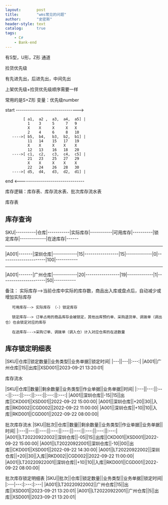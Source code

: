 ```yaml
---
layout:       post
title:        "wms常见的问题"
author:       "史密斯"
header-style: text
catalog:      true
tags:
    - C#
    - Bank-end
---
```


有S型，U形，Z形 通道

捡货优先级

有先进先出，后进先出，中间先出


上架优先级+捡货优先级顺序需要一样

常用的是S+Z形
变量：优先级number

start ------------------------------->

            [ a1,  a2 ,  a3,  a4,  a5] |
              1    3     5     7   9
              X    X     X     X   X
              2    4     6     8   10
       ---->[ b5,  b4,   b3,  b2,  b1] |
              11   14    15   17   19
              X    X     X    X    X
              12   13    16   18   20
       ---->[ c1,  c2,   c3,  c4,  c5] |
              21   23    25   27   29
              X    X     X    X    X
              22   24    26   28   30
       ---->[ d5,  d4,   d3,  d2,  d1] |
       
   end <--------------------------------


   
库存逻辑：库存表、库存流水表、批次库存流水表



库存表

库存查询
------

SKU|----------|仓库|-----------|实际库存|-----------|可用库存|----------|锁定库存|-------------|在途库存|------

---------------------------------------------------------------------------------------------------------

|A001|-------|深圳仓库|------------|15|-----------------|15|-------------|0|----------------------|100|-----------

---------------------------------------------------------------------------------------------------------

|A001|-------|广州仓库|------------|20|-----------------|19|-------------|1|----------------------|50|-----------

备注：  实际库存-->当前仓库中实际的库存数，商品出入库或盘点后，自动减少或增加实际库存


       可用库存--> 实际库存 （-）锁定库存

       锁定库存--> 订单占用的商品库存会被锁定，其他出库预约单、采购退货单、调拨单（调出仓）也会锁定对应的库存

       在途库存--->采购订单、调拨单（调入仓）计入对应仓库的在途数量








库存锁定明细表
-----------


|SKU||仓库||锁定数量||业务类型||业务单据||锁定时间|
|---||---||:---:|
|A001||广州仓库||15||出库||XSD001||2023-09-21 13:20:01|






库存流水

|SKU||仓库||数量||剩余数量||业务类型||作业单据||业务单据||时间|
|:---||---:||:---:||:---:||:---:||:---:||:---:||:---:|
|A001||深圳仓库||-15||15||出库||CKD001||XSD001||2022-09-22 15:00:00|
|A001||深圳仓库||+20||30||入库||RKD002||CGD002||2022-09-22 11:00:00|
|A001||深圳仓库||+10||10||入库||RKD001||CGD001||2022-09-22 08:00:00|




批次库存流水
|SKU||批次||仓库||数量||剩余数量||业务类型||作业单据||业务单据||时间|
|:---||---:||:---:||:---:||:---:||:---:||:---:||:---:||:---:|
|A001||LT20220922002||深圳仓库||-05||15||出库||CKD001||XSD001||2022-09-22 15:00:00|
|A001||LT20220922001||深圳仓库||-10||00||出库||CKD001||XSD001||2022-09-22 14:30:00|
|A001||LT20220922002||深圳仓库||+20||30||入库||RKD002||CGD002||2022-09-22 11:00:00|
|A001||LT20220922001||深圳仓库||+10||10||入库||RKD001||CGD001||2022-09-22 08:00:00|






批次库存锁定明细表
|SKU||批次||仓库||锁定数量||业务类型||业务单据||锁定时间|
|:---|---:|:---:|:---|
|A001||LT20220922002||广州仓库||15||出库||XSD001||2023-09-21 13:20:01|
|A001||LT20220922001||广州仓库||5||出库||XSD001||2023-09-21 13:20:01|



  



       


















  
